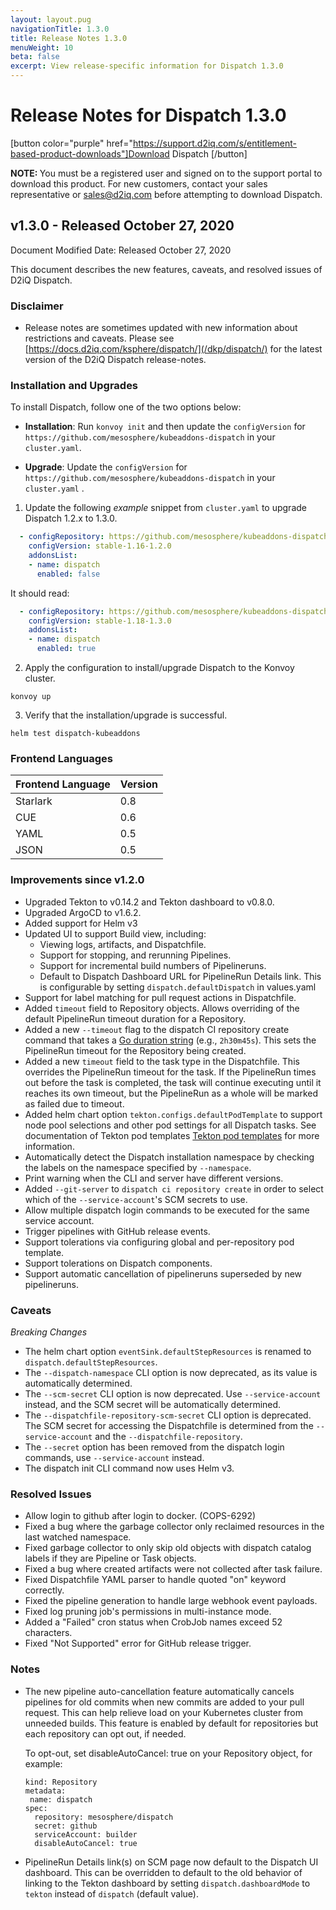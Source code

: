 ```yaml
---
layout: layout.pug
navigationTitle: 1.3.0
title: Release Notes 1.3.0
menuWeight: 10
beta: false 
excerpt: View release-specific information for Dispatch 1.3.0 
---
```


# Release Notes for Dispatch 1.3.0

[button color="purple" href="https://support.d2iq.com/s/entitlement-based-product-downloads"]Download Dispatch [/button]

<p class="message--note"><strong>NOTE: </strong>You must be a registered user and signed on to the support portal to download this product. For new customers, contact your sales representative or <a href="mailto:sales@d2iq.com">sales@d2iq.com</a> before attempting to download Dispatch.</p>

## v1.3.0 - Released October 27, 2020
Document Modified Date: Released October 27, 2020

This document describes the new features, caveats, and resolved issues of D2iQ Dispatch. 

### Disclaimer

* Release notes are sometimes updated with new information about restrictions and caveats. Please see [https://docs.d2iq.com/ksphere/dispatch/](/dkp/dispatch/) for the latest version of the D2iQ Dispatch release-notes.

### Installation and Upgrades

To install Dispatch, follow one of the two options below:
- **Installation**: Run `konvoy init` and then update the `configVersion` for `https://github.com/mesosphere/kubeaddons-dispatch` in your `cluster.yaml`. 

- **Upgrade**: Update the `configVersion` for `https://github.com/mesosphere/kubeaddons-dispatch` in your `cluster.yaml` .

1. Update the following *example* snippet from `cluster.yaml` to upgrade Dispatch 1.2.x to 1.3.0.

```yaml
  - configRepository: https://github.com/mesosphere/kubeaddons-dispatch
    configVersion: stable-1.16-1.2.0
    addonsList:
    - name: dispatch
      enabled: false
```

It should read:

```yaml
  - configRepository: https://github.com/mesosphere/kubeaddons-dispatch
    configVersion: stable-1.18-1.3.0
    addonsList:
    - name: dispatch
      enabled: true
```

2. Apply the configuration to install/upgrade Dispatch to the Konvoy cluster.
```
konvoy up
```

3. Verify that the installation/upgrade is successful.
```
helm test dispatch-kubeaddons
```
### Frontend Languages

| Frontend Language | Version |
| ------------------ | ------- |
|Starlark | 0.8 |
|CUE | 0.6 |
|YAML | 0.5 |
|JSON | 0.5 |

### Improvements since v1.2.0

- Upgraded Tekton to v0.14.2 and Tekton dashboard to v0.8.0.
- Upgraded ArgoCD to v1.6.2.
- Added support for Helm v3
- Updated UI to support Build view, including:
  - Viewing logs, artifacts, and Dispatchfile.
  - Support for stopping, and rerunning Pipelines.
  - Support for incremental build numbers of Pipelineruns.
  - Default to Dispatch Dashboard URL for PipelineRun Details link. This is configurable by setting `dispatch.defaultDispatch` in values.yaml
- Support for label matching for pull request actions in Dispatchfile.
- Added `timeout` field to Repository objects. Allows overriding of the default PipelineRun timeout duration for a Repository.
- Added a new `--timeout` flag to the dispatch CI repository create command that takes a [Go duration string](https://golang.org/pkg/time/#ParseDuration) (e.g., `2h30m45s`). This sets the PipelineRun timeout for the Repository being created.
- Added a new `timeout` field to the task type in the Dispatchfile. This overrides the PipelineRun timeout for the task. If the PipelineRun times out before the task is completed, the task will continue executing until it reaches its own timeout, but the PipelineRun as a whole will be marked as failed due to timeout.
- Added helm chart option `tekton.configs.defaultPodTemplate` to support node pool selections and other pod settings for all Dispatch tasks. See documentation of Tekton pod templates [Tekton pod templates](https://tekton.dev/docs/pipelines/podtemplates/) for more information.
- Automatically detect the Dispatch installation namespace by checking the labels on the namespace specified by `--namespace`.
- Print warning when the CLI and server have different versions.
- Added `--git-server` to `dispatch ci repository create` in order to select which of the `--service-account`'s SCM secrets to use.
- Allow multiple dispatch login commands to be executed for the same service account.
- Trigger pipelines with GitHub release events.
- Support tolerations via configuring global and per-repository pod template.
- Support tolerations on Dispatch components.
- Support automatic cancellation of pipelineruns superseded by new pipelineruns.

### Caveats

*Breaking Changes*

- The helm chart option `eventSink.defaultStepResources` is renamed to `dispatch.defaultStepResources`.
- The `--dispatch-namespace` CLI option is now deprecated, as its value is automatically determined.
- The `--scm-secret` CLI option is now deprecated. Use `--service-account` instead, and the SCM secret will be automatically determined.
- The `--dispatchfile-repository-scm-secret` CLI option is deprecated. The SCM secret for accessing the Dispatchfile is determined from the `--service-account` and the `--dispatchfile-repository`. 
- The `--secret` option has been removed from the dispatch login commands, use `--service-account` instead. 
- The dispatch init CLI command now uses Helm v3. 

### Resolved Issues

- Allow login to github after login to docker. (COPS-6292)
- Fixed a bug where the garbage collector only reclaimed resources in the last watched namespace.
- Fixed garbage collector to only skip old objects with dispatch catalog labels if they are Pipeline or Task objects.
- Fixed a bug where created artifacts were not collected after task failure.
- Fixed Dispatchfile YAML parser to handle quoted "on" keyword correctly.
- Fixed the pipeline generation to handle large webhook event payloads.
- Fixed log pruning job's permissions in multi-instance mode.
- Added a "Failed" cron status when CrobJob names exceed 52 characters.
- Fixed "Not Supported" error for GitHub release trigger.

### Notes

- The new pipeline auto-cancellation feature automatically cancels pipelines for old commits when new commits are added to your pull request. This can help relieve load on your Kubernetes cluster from unneeded builds. This feature is enabled by default for repositories but each repository can opt out, if needed.

  To opt-out, set disableAutoCancel: true on your Repository object, for example:

  ```apiVersion: dispatch.d2iq.io/v1alpha1
  kind: Repository
  metadata:
   name: dispatch
  spec:
    repository: mesosphere/dispatch
    secret: github
    serviceAccount: builder
    disableAutoCancel: true
  ```

- PipelineRun Details link(s) on SCM page now default to the Dispatch UI dashboard. This can be overridden to default to the old behavior of linking to the Tekton dashboard by setting `dispatch.dashboardMode` to `tekton` instead of `dispatch` (default value).
